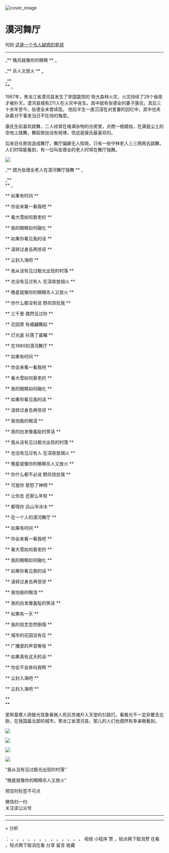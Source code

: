 ![cover_image](https://mmbiz.qlogo.cn/mmbiz_jpg/OJNrVQetdupHdSfGTYbzwicKt9mar8NeqmxODb67HbuLbXamaGhkrxkEbxicq0vqTz3lWnzYiblBEvVbqHEFYibZGA/0?wx_fmt=jpeg)

#  漠河舞厅

何妨  [ 这是一个令人疑惑的星球 ](javascript:void\(0\);)

__ _ _ _ _

_** 晚风就像你的眼睛  ** _

_** 杀人又放火  ** _

_**  
** _

1987年，黑龙江省漠河县发生了举国震惊的
特大森林火灾，火灾持续了28个昼夜才被扑灭，漠河县城有211人在火灾中丧生。其中就有张德全的妻子康氏，其后三十余年至今，张德全未曾续弦。
他后半生一直沉浸在对爱妻的回忆中，其中也夹杂着对于事发当日不在场的悔意。

  

康氏生前喜欢跳舞，二人经常在堆满杂物的仓房里，点燃一根蜡烛，在满是尘土的空地上跳舞，舞蹈笨拙没有规律，但这是康氏最喜欢的。

  

后来旧仓房改造成舞厅，舞厅偏僻无人知晓，只有一些守林老人三三两两去跳舞。人们时常能看到，有一位叫张德全的老人时常在舞厅独舞。

  

![](https://mmbiz.qpic.cn/mmbiz_jpg/OJNrVQetdupHdSfGTYbzwicKt9mar8NeqjbBGcVIFQ9eJd7NoHJt9DMh0XgiadlOxSiaziaQu4KsoEKkQSjiaZMlHiaQ/640?wx_fmt=jpeg)

_** 图为张德全老人在漠河舞厅独舞  ** _  

_**  
** _

  

** 如果有时间  **

** 你会来看一看我吧  **

** 看大雪如何衰老的  **

** 我的眼睛如何融化  **

** 如果你看见我的话  **

** 请转过身去再惊讶  **

** 尘封入海吧  **

  

** 我从没有见过极光出现的村落  **

** 也没有见过有人 在深夜放烟火  **

** 晚星就像你的眼睛杀人又放火  **

** 你什么都没有说 野风惊扰我  **

** 三千里 偶然见过你  **

** 花园里 有裙翩舞起  **

** 灯光底 抖落了晨曦  **

** 在1980的漠河舞厅  **

  

** 如果有时间  **

** 你会来看一看我吧  **

** 看大雪如何衰老的  **

** 我的眼睛如何融化  **

** 如果你看见我的话  **

** 请转过身去再惊讶  **

** 我怕我的眼泪  **

** 我的白发像羞耻的笑话  **

** 我从没有见过极光出现的村落  **

** 也没有见过有人 在深夜放烟火  **

** 晚星就像你的眼睛杀人又放火  **

** 你什么都不必说 野风惊扰我  **

** 可是你 惹怒了神明  **

** 让你去 还那么年轻  **

** 都怪你 远山冷冰冰  **

** 在一个人的漠河舞厅  **

  

** 如果有时间  **

** 你会来看一看我吧  **

** 看大雪如何衰老的  **

** 我的眼睛如何融化  **

** 如果你看见我的话  **

** 请转过身去再惊讶  **

** 我怕我的眼泪  **

** 我的白发像羞耻的笑话  **

** 如果有一天  **

** 我的信念忽然倒塌  **

** 城市的花园没有花  **

** 广播里的声音嘶哑  **

** 如果真有这天的话  **

** 你会不会奔向我啊  **

** 尘封入海吧  **

** 尘封入海吧  **

**  
**

爱斯基摩人把极光现象看做人死后灵魂升入天堂的引路灯。看极光不一定非要去北欧，在我国最北部的城市，黑龙江省漠河县，那儿的人们也偶然有幸亲眼看到。

  

  

![](https://mmbiz.qpic.cn/mmbiz_jpg/OJNrVQetdupHdSfGTYbzwicKt9mar8Neqfg62AMELdKW4bAZvVnjozzGchAZnmdRSzenViaRUW3EtAC0wqYAk17A/640?wx_fmt=jpeg)

  

![](https://mmbiz.qpic.cn/mmbiz_jpg/OJNrVQetdupHdSfGTYbzwicKt9mar8NeqJGMAibbJPs2Q9vaPwsQNgf5JyslgZJFR9xv7ibEEfME0kH6EIO7sfolA/640?wx_fmt=jpeg)

![](https://mmbiz.qpic.cn/mmbiz_jpg/OJNrVQetdupHdSfGTYbzwicKt9mar8Neq4vFUiaialbZB1TDt1jjNnLqK2MialtfQHiaJoUbeTjClia89kverAo4Xsrw/640?wx_fmt=jpeg)

![](https://mmbiz.qpic.cn/mmbiz_jpg/OJNrVQetdupHdSfGTYbzwicKt9mar8Neqy4REn5xYuqlzJCWH8Tia01f3cnscYeBQibl5t5P0UZMxXc3gbONCtQ1Q/640?wx_fmt=jpeg)

  

“我从没有见过极光出现的村落”

“晚星就像你的眼睛杀人又放火”

  

预览时标签不可点

微信扫一扫  
关注该公众号





****



****



×  分析

：  ，  ，  ，  ，  ，  ，  ，  ，  ，  ，  ，  ，  。  视频  小程序  赞  ，轻点两下取消赞  在看  ，轻点两下取消在看
分享  留言  收藏

